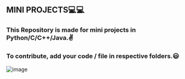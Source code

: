 ## MINI PROJECTS💻💻

### This Repository is made for mini projects in Python/C/C++/Java.✌
### To contribute, add your code / file in respective folders.😃

![image](https://user-images.githubusercontent.com/91454586/149660567-2dbd2e00-2b8f-47e1-9666-c561c8b562b9.png)

